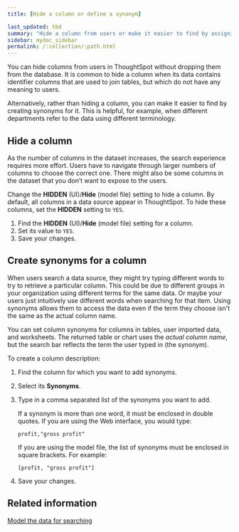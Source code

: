 ```yaml
---
title: [Hide a column or define a synonym]

last_updated: tbd
summary: "Hide a column from users or make it easier to find by assigning a synonym."
sidebar: mydoc_sidebar
permalink: /:collection/:path.html
---
```


You can hide columns from users in ThoughtSpot without dropping them from the
database. It is common to hide a column when its data contains identifier
columns that are used to join tables, but which do not have any meaning to
users.

Alternatively, rather than hiding a column, you can make it easier to find by
creating synonyms for it. This is helpful, for example, when different
departments refer to the data using different terminology.

## Hide a column

As the number of columns in the dataset increases, the search experience
requires more effort. Users have to navigate through larger numbers of columns
to choose the correct one. There might also be some columns in the dataset that
you don’t want to expose to the users.

Change the **HIDDEN** (UI)/**Hide** (model file) setting to hide a column. By
default, all columns in a data source appear in ThoughtSpot. To hide these
columns, set the **HIDDEN** setting to `YES`.

1. Find the **HIDDEN** (UI)/**Hide** (model file) setting for a column.
2. Set its value to `YES`.
3. Save your changes.

## Create synonyms for a column

When users search a data source, they might try typing different words to try to
retrieve a particular column. This could be due to different groups in your
organization using different terms for the same data. Or maybe your users just
intuitively use different words when searching for that item. Using synonyms
allows them to access the data even if the term they choose isn't the same as
the actual column name.

You can set column synonyms for columns in tables, user imported data, and
worksheets. The returned table or chart uses the _actual column name_,
but the search bar reflects the term the user typed in (the synonym).

To create a column description:

1. Find the column for which you want to add synonyms.
2. Select its **Synonyms**.
3. Type in a comma separated list of the synonyms you want to add.

   If a synonym is more than one word, it must be enclosed in double quotes. If
   you are using the Web interface, you would type:

    ```
    profit,"gross profit"
    ```

    If you are using the model file, the list of synonyms must be enclosed in
    square brackets. For example:

    ```
    [profit, "gross profit"]
    ```

4. Save your changes.


## Related information  

[Model the data for searching](semantic-modeling.html#)
